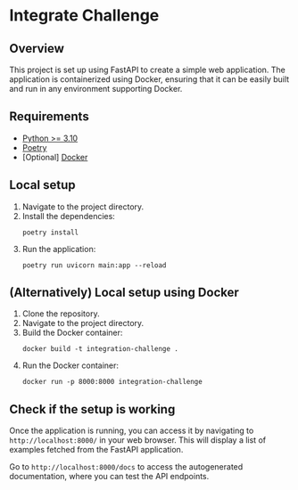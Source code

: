 # Integrate Challenge

## Overview

This project is set up using FastAPI to create a simple web application. The application is containerized using Docker, ensuring that it can be easily built and run in any environment supporting Docker.

## Requirements

- [Python >= 3.10](https://www.python.org/downloads/)
- [Poetry](https://python-poetry.org/docs/)
- [Optional] [Docker](https://www.docker.com/get-started/)

## Local setup

1. Navigate to the project directory.
2. Install the dependencies:
   ```
   poetry install
   ```
3. Run the application:
   ```
   poetry run uvicorn main:app --reload
   ```

## (Alternatively) Local setup using Docker

1. Clone the repository.
2. Navigate to the project directory.
3. Build the Docker container:
   ```
   docker build -t integration-challenge .
   ```
4. Run the Docker container:
   ```
   docker run -p 8000:8000 integration-challenge
   ```

## Check if the setup is working

Once the application is running, you can access it by navigating to `http://localhost:8000/` in your web browser. This will display a list of examples fetched from the FastAPI application.

Go to `http://localhost:8000/docs` to access the autogenerated documentation, where you can test the API endpoints.
